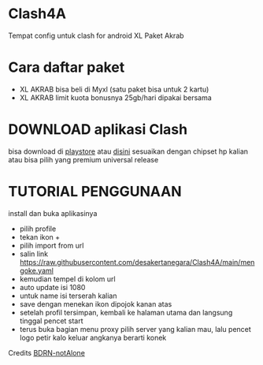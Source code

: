 # Clash4A
Tempat config untuk clash for android XL Paket Akrab

# Cara daftar paket
- XL AKRAB bisa beli di Myxl (satu paket bisa untuk 2 kartu)
- XL AKRAB limit kuota bonusnya 25gb/hari dipakai bersama 

# DOWNLOAD aplikasi Clash 
bisa download di <a href="https://play.google.com/store/apps/details?id=com.github.kr328.clash">playstore</a> atau <a href="https://github.com/Kr328/ClashForAndroid/releases">disini</a>
sesuaikan dengan chipset hp kalian atau bisa pilih yang premium universal release

# TUTORIAL PENGGUNAAN
install dan buka aplikasinya
- pilih profile
- tekan ikon +
- pilih import from url
- salin link https://raw.githubusercontent.com/desakertanegara/Clash4A/main/mengoke.yaml
- kemudian tempel di kolom url
- auto update isi 1080
- untuk name isi terserah kalian
- save dengan menekan ikon dipojok kanan atas
- setelah profil tersimpan, kembali ke halaman utama dan langsung tinggal pencet start 
- terus buka bagian menu proxy pilih server yang kalian mau, lalu pencet logo petir kalo keluar angkanya berarti konek

Credits 
<a href="https://github.com/BDRN-notAlone/CLASH-android">BDRN-notAlone</a>
